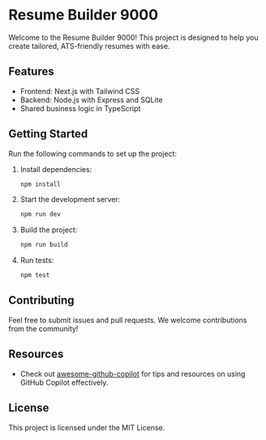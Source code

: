 # Resume Builder 9000

Welcome to the Resume Builder 9000! This project is designed to help you create tailored, ATS-friendly resumes with ease.

## Features

- Frontend: Next.js with Tailwind CSS
- Backend: Node.js with Express and SQLite
- Shared business logic in TypeScript

## Getting Started

Run the following commands to set up the project:

1. Install dependencies:

   ```bash
   npm install
   ```

2. Start the development server:

   ```bash
   npm run dev
   ```

3. Build the project:

   ```bash
   npm run build
   ```

4. Run tests:

   ```bash
   npm test
   ```

## Contributing

Feel free to submit issues and pull requests. We welcome contributions from the community!

## Resources

- Check out [awesome-github-copilot](https://github.com/awesome-github-copilot/awesome-github-copilot) for tips and resources on using GitHub Copilot effectively.

## License

This project is licensed under the MIT License.
